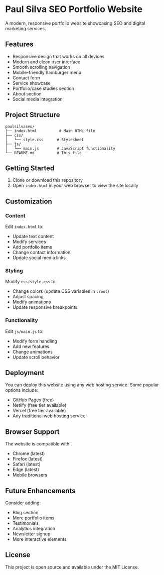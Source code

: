 # Paul Silva SEO Portfolio Website

A modern, responsive portfolio website showcasing SEO and digital marketing services.

## Features

- Responsive design that works on all devices
- Modern and clean user interface
- Smooth scrolling navigation
- Mobile-friendly hamburger menu
- Contact form
- Service showcase
- Portfolio/case studies section
- About section
- Social media integration

## Project Structure

```
paulsilvaseo/
├── index.html          # Main HTML file
├── css/
│   └── style.css      # Stylesheet
├── js/
│   └── main.js        # JavaScript functionality
└── README.md          # This file
```

## Getting Started

1. Clone or download this repository
2. Open `index.html` in your web browser to view the site locally

## Customization

### Content

Edit `index.html` to:
- Update text content
- Modify services
- Add portfolio items
- Change contact information
- Update social media links

### Styling

Modify `css/style.css` to:
- Change colors (update CSS variables in `:root`)
- Adjust spacing
- Modify animations
- Update responsive breakpoints

### Functionality

Edit `js/main.js` to:
- Modify form handling
- Add new features
- Change animations
- Update scroll behavior

## Deployment

You can deploy this website using any web hosting service. Some popular options include:

- GitHub Pages (free)
- Netlify (free tier available)
- Vercel (free tier available)
- Any traditional web hosting service

## Browser Support

The website is compatible with:
- Chrome (latest)
- Firefox (latest)
- Safari (latest)
- Edge (latest)
- Mobile browsers

## Future Enhancements

Consider adding:
- Blog section
- More portfolio items
- Testimonials
- Analytics integration
- Newsletter signup
- More interactive elements

## License

This project is open source and available under the MIT License. 